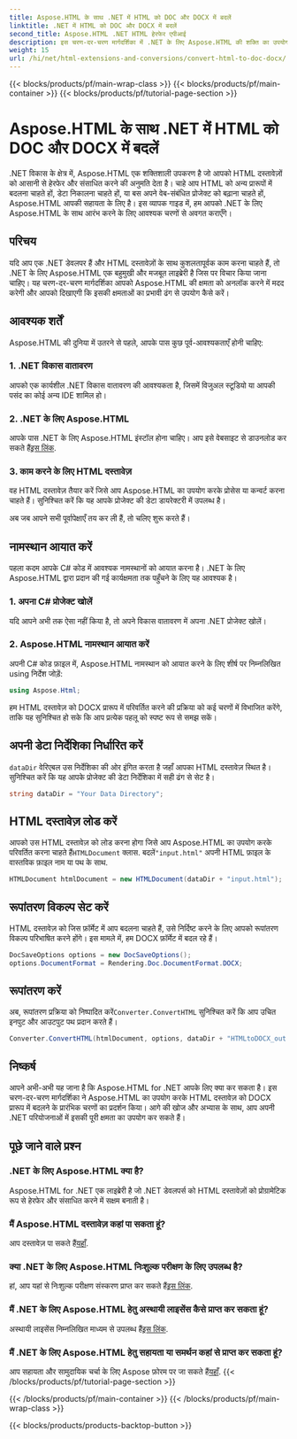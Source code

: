```yaml
---
title: Aspose.HTML के साथ .NET में HTML को DOC और DOCX में बदलें
linktitle: .NET में HTML को DOC और DOCX में बदलें
second_title: Aspose.HTML .NET HTML हेरफेर एपीआई
description: इस चरण-दर-चरण मार्गदर्शिका में .NET के लिए Aspose.HTML की शक्ति का उपयोग करना सीखें। HTML को DOCX में आसानी से बदलें और अपने .NET प्रोजेक्ट को बेहतर बनाएँ। आज ही शुरू करें!
weight: 15
url: /hi/net/html-extensions-and-conversions/convert-html-to-doc-docx/
---
```


{{< blocks/products/pf/main-wrap-class >}}
{{< blocks/products/pf/main-container >}}
{{< blocks/products/pf/tutorial-page-section >}}

# Aspose.HTML के साथ .NET में HTML को DOC और DOCX में बदलें


.NET विकास के क्षेत्र में, Aspose.HTML एक शक्तिशाली उपकरण है जो आपको HTML दस्तावेज़ों को आसानी से हेरफेर और संसाधित करने की अनुमति देता है। चाहे आप HTML को अन्य प्रारूपों में बदलना चाहते हों, डेटा निकालना चाहते हों, या बस अपने वेब-संबंधित प्रोजेक्ट को बढ़ाना चाहते हों, Aspose.HTML आपकी सहायता के लिए है। इस व्यापक गाइड में, हम आपको .NET के लिए Aspose.HTML के साथ आरंभ करने के लिए आवश्यक चरणों से अवगत कराएँगे।

## परिचय

यदि आप एक .NET डेवलपर हैं और HTML दस्तावेज़ों के साथ कुशलतापूर्वक काम करना चाहते हैं, तो .NET के लिए Aspose.HTML एक बहुमुखी और मजबूत लाइब्रेरी है जिस पर विचार किया जाना चाहिए। यह चरण-दर-चरण मार्गदर्शिका आपको Aspose.HTML की क्षमता को अनलॉक करने में मदद करेगी और आपको दिखाएगी कि इसकी क्षमताओं का प्रभावी ढंग से उपयोग कैसे करें।

## आवश्यक शर्तें

Aspose.HTML की दुनिया में उतरने से पहले, आपके पास कुछ पूर्व-आवश्यकताएँ होनी चाहिए:

### 1. .NET विकास वातावरण

आपको एक कार्यशील .NET विकास वातावरण की आवश्यकता है, जिसमें विजुअल स्टूडियो या आपकी पसंद का कोई अन्य IDE शामिल हो।

### 2. .NET के लिए Aspose.HTML

 आपके पास .NET के लिए Aspose.HTML इंस्टॉल होना चाहिए। आप इसे वेबसाइट से डाउनलोड कर सकते हैं[इस लिंक](https://releases.aspose.com/html/net/).

### 3. काम करने के लिए HTML दस्तावेज़

वह HTML दस्तावेज़ तैयार करें जिसे आप Aspose.HTML का उपयोग करके प्रोसेस या कन्वर्ट करना चाहते हैं। सुनिश्चित करें कि यह आपके प्रोजेक्ट की डेटा डायरेक्टरी में उपलब्ध है।

अब जब आपने सभी पूर्वापेक्षाएँ तय कर ली हैं, तो चलिए शुरू करते हैं।

## नामस्थान आयात करें

पहला कदम आपके C# कोड में आवश्यक नामस्थानों को आयात करना है। .NET के लिए Aspose.HTML द्वारा प्रदान की गई कार्यक्षमता तक पहुँचने के लिए यह आवश्यक है।

### 1. अपना C# प्रोजेक्ट खोलें

यदि आपने अभी तक ऐसा नहीं किया है, तो अपने विकास वातावरण में अपना .NET प्रोजेक्ट खोलें।

### 2. Aspose.HTML नामस्थान आयात करें

अपनी C# कोड फ़ाइल में, Aspose.HTML नामस्थान को आयात करने के लिए शीर्ष पर निम्नलिखित using निर्देश जोड़ें:

```csharp
using Aspose.Html;
```

हम HTML दस्तावेज़ को DOCX प्रारूप में परिवर्तित करने की प्रक्रिया को कई चरणों में विभाजित करेंगे, ताकि यह सुनिश्चित हो सके कि आप प्रत्येक पहलू को स्पष्ट रूप से समझ सकें।

## अपनी डेटा निर्देशिका निर्धारित करें

`dataDir` वेरिएबल उस निर्देशिका की ओर इंगित करता है जहाँ आपका HTML दस्तावेज़ स्थित है। सुनिश्चित करें कि यह आपके प्रोजेक्ट की डेटा निर्देशिका में सही ढंग से सेट है।

```csharp
string dataDir = "Your Data Directory";
```

## HTML दस्तावेज़ लोड करें

 आपको उस HTML दस्तावेज़ को लोड करना होगा जिसे आप Aspose.HTML का उपयोग करके परिवर्तित करना चाहते हैं`HTMLDocument` क्लास. बदलें`"input.html"` अपनी HTML फ़ाइल के वास्तविक फ़ाइल नाम या पथ के साथ.

```csharp
HTMLDocument htmlDocument = new HTMLDocument(dataDir + "input.html");
```

## रूपांतरण विकल्प सेट करें

HTML दस्तावेज़ को जिस फ़ॉर्मेट में आप बदलना चाहते हैं, उसे निर्दिष्ट करने के लिए आपको रूपांतरण विकल्प परिभाषित करने होंगे। इस मामले में, हम DOCX फ़ॉर्मेट में बदल रहे हैं।

```csharp
DocSaveOptions options = new DocSaveOptions();
options.DocumentFormat = Rendering.Doc.DocumentFormat.DOCX;
```

## रूपांतरण करें

 अब, रूपांतरण प्रक्रिया को निष्पादित करें`Converter.ConvertHTML` सुनिश्चित करें कि आप उचित इनपुट और आउटपुट पथ प्रदान करते हैं।

```csharp
Converter.ConvertHTML(htmlDocument, options, dataDir + "HTMLtoDOCX_out.docx");
```

## निष्कर्ष

आपने अभी-अभी यह जाना है कि Aspose.HTML for .NET आपके लिए क्या कर सकता है। इस चरण-दर-चरण मार्गदर्शिका ने Aspose.HTML का उपयोग करके HTML दस्तावेज़ को DOCX प्रारूप में बदलने के प्रारंभिक चरणों का प्रदर्शन किया। आगे की खोज और अभ्यास के साथ, आप अपनी .NET परियोजनाओं में इसकी पूरी क्षमता का उपयोग कर सकते हैं।

## पूछे जाने वाले प्रश्न

### .NET के लिए Aspose.HTML क्या है?
Aspose.HTML for .NET एक लाइब्रेरी है जो .NET डेवलपर्स को HTML दस्तावेज़ों को प्रोग्रामेटिक रूप से हेरफेर और संसाधित करने में सक्षम बनाती है।

### मैं Aspose.HTML दस्तावेज़ कहां पा सकता हूं?
 आप दस्तावेज़ पा सकते हैं[यहाँ](https://reference.aspose.com/html/net/).

### क्या .NET के लिए Aspose.HTML निःशुल्क परीक्षण के लिए उपलब्ध है?
 हां, आप यहां से निःशुल्क परीक्षण संस्करण प्राप्त कर सकते हैं[इस लिंक](https://releases.aspose.com/).

### मैं .NET के लिए Aspose.HTML हेतु अस्थायी लाइसेंस कैसे प्राप्त कर सकता हूं?
 अस्थायी लाइसेंस निम्नलिखित माध्यम से उपलब्ध हैं[इस लिंक](https://purchase.aspose.com/temporary-license/).

### मैं .NET के लिए Aspose.HTML हेतु सहायता या समर्थन कहां से प्राप्त कर सकता हूं?
 आप सहायता और सामुदायिक चर्चा के लिए Aspose फ़ोरम पर जा सकते हैं[यहाँ](https://forum.aspose.com/).
{{< /blocks/products/pf/tutorial-page-section >}}

{{< /blocks/products/pf/main-container >}}
{{< /blocks/products/pf/main-wrap-class >}}

{{< blocks/products/products-backtop-button >}}
